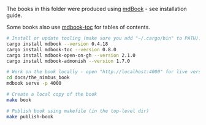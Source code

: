 The books in this folder were produced using [mdBook](https://github.com/rust-lang/mdBook) - see installation guide.

Some books also use [mdbook-toc](https://github.com/badboy/mdbook-toc) for tables of contents.

```bash
# Install or update tooling (make sure you add "~/.cargo/bin" to PATH):
cargo install mdbook --version 0.4.18
cargo install mdbook-toc --version 0.8.0
cargo install mdbook-open-on-gh --version 2.1.0
cargo install mdbook-admonish --version 1.7.0

# Work on the book locally - open "http://localhost:4000" for live version
cd docs/the_nimbus_book
mdbook serve -p 4000

# Create a local copy of the book
make book

# Publish book using makefile (in the top-level dir)
make publish-book
```
